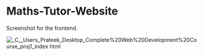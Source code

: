 # Maths-Tutor-Website

Screenshot for the frontend.

![_C__Users_Prateek_Desktop_Complete%20Web%20Development%20Course_proj1_index html](https://user-images.githubusercontent.com/23305714/79226278-17bacb80-7e2c-11ea-8c3e-be5700e8c44f.png)
